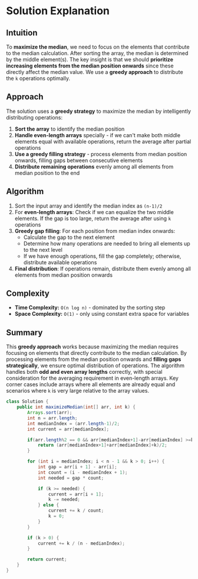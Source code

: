 
# Solution Explanation

## Intuition
To **maximize the median**, we need to focus on the elements that contribute to the median calculation. After sorting the array, the median is determined by the middle element(s). The key insight is that we should **prioritize increasing elements from the median position onwards** since these directly affect the median value. We use a **greedy approach** to distribute the `k` operations optimally.

## Approach
The solution uses a **greedy strategy** to maximize the median by intelligently distributing operations:

1. **Sort the array** to identify the median position
2. **Handle even-length arrays** specially - if we can't make both middle elements equal with available operations, return the average after partial operations
3. **Use a greedy filling strategy** - process elements from median position onwards, filling gaps between consecutive elements
4. **Distribute remaining operations** evenly among all elements from median position to the end

## Algorithm
1. Sort the input array and identify the median index as `(n-1)/2`
2. For **even-length arrays**: Check if we can equalize the two middle elements. If the gap is too large, return the average after using `k` operations
3. **Greedy gap filling**: For each position from median index onwards:
   - Calculate the gap to the next element
   - Determine how many operations are needed to bring all elements up to the next level
   - If we have enough operations, fill the gap completely; otherwise, distribute available operations
4. **Final distribution**: If operations remain, distribute them evenly among all elements from median position onwards

## Complexity
- **Time Complexity:** `O(n log n)` - dominated by the sorting step
- **Space Complexity:** `O(1)` - only using constant extra space for variables

## Summary
This **greedy approach** works because maximizing the median requires focusing on elements that directly contribute to the median calculation. By processing elements from the median position onwards and **filling gaps strategically**, we ensure optimal distribution of operations. The algorithm handles both **odd and even array lengths** correctly, with special consideration for the averaging requirement in even-length arrays. Key corner cases include arrays where all elements are already equal and scenarios where `k` is very large relative to the array values.
```java
class Solution {
    public int maximizeMedian(int[] arr, int k) {
        Arrays.sort(arr);
        int n = arr.length;
        int medianIndex = (arr.length-1)/2;
        int current = arr[medianIndex];

        if(arr.length%2 == 0 && arr[medianIndex+1]-arr[medianIndex] >=k ) {
            return (arr[medianIndex+1]+arr[medianIndex]+k)/2;
        }

        for (int i = medianIndex; i < n - 1 && k > 0; i++) {
            int gap = arr[i + 1] - arr[i];
            int count = (i - medianIndex + 1);
            int needed = gap * count;

            if (k >= needed) {
                current = arr[i + 1];
                k -= needed;
            } else {
                current += k / count;
                k = 0;
            }
        }

        if (k > 0) {
            current += k / (n - medianIndex);
        }

        return current;
    }
}
```
